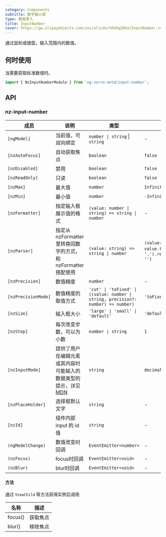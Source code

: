 ```yaml
---
category: Components
subtitle: 数字输入框
type: 数据录入
title: InputNumber
cover: https://gw.alipayobjects.com/zos/alicdn/XOS8qZ0kU/InputNumber.svg
---
```


通过鼠标或键盘，输入范围内的数值。

## 何时使用

当需要获取标准数值时。

```ts
import { NzInputNumberModule } from 'ng-zorro-antd/input-number';
```

## API

### nz-input-number

| 成员 | 说明 | 类型 | 默认值 |
| --- | --- | --- | --- |
| `[ngModel]` | 当前值，可双向绑定 | `number \| string`  \|  `string` | - |
| `[nzAutoFocus]` | 自动获取焦点 | `boolean` | `false` |
| `[nzDisabled]` | 禁用 | `boolean` | `false` |
| `[nzReadOnly]` | 只读 | `boolean` | `false` |
| `[nzMax]` | 最大值 | `number` | `Infinity` |
| `[nzMin]` | 最小值 | `number` | `-Infinity` |
| `[nzFormatter]` | 指定输入框展示值的格式 | `(value: number \| string) => string \| number` | - |
| `[nzParser]` | 指定从 nzFormatter 里转换回数字的方式，和 nzFormatter 搭配使用 | `(value: string) => string \| number` | `(value: string) => value.trim().replace(/。/g, '.').replace(/[^\w\.-]+/g, '')` |
| `[nzPrecision]` | 数值精度 | `number` | - |
| `[nzPrecisionMode]` | 数值精度的取值方式 | `'cut' \| 'toFixed' \| ((value: number \| string, precision?: number) => number)` | `'toFixed'` |
| `[nzSize]` | 输入框大小 | `'large' \| 'small' \| 'default'` | `'default'` |
| `[nzStep]` | 每次改变步数，可以为小数 | `number \| string` | `1` |
| `[nzInputMode]` | 提供了用户在编辑元素或其内容时可能输入的数据类型的提示，详见[MDN](https://developer.mozilla.org/zh-CN/docs/Web/HTML/Global_attributes/inputmode) | `string` | `decimal` |
| `[nzPlaceHolder]` | 选择框默认文字 | `string` | - |
| `[nzId]` | 组件内部 input 的 id 值 | `string` | - |
| `(ngModelChange)` | 数值改变时回调 | `EventEmitter<number>` | - |
| `(nzFocus)` | focus时回调 | `EventEmitter<void>` | - |
| `(nzBlur)` | blur时回调 | `EventEmitter<void>` | - |                                                                                                          | `EventEmitter<void>` | - |

#### 方法

通过 `ViewChild` 等方法获得实例后调用

| 名称 | 描述 |
| ---- | ----------- |
| focus() | 获取焦点 |
| blur() | 移除焦点 |
